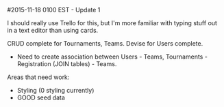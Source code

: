#2015-11-18 0100 EST - Update 1

I should really use Trello for this, but I'm more familiar with typing stuff out
in a text editor than using cards.

CRUD complete for Tournaments, Teams. Devise for Users complete.
* Need to create association between Users - Teams, Tournaments - Registration (JOIN tables) - Teams.

Areas that need work:
* Styling (0 styling currently)
* GOOD seed data
